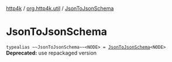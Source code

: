 [http4k](../index.md) / [org.http4k.util](index.md) / [JsonToJsonSchema](./-json-to-json-schema.md)

# JsonToJsonSchema

`typealias ~~JsonToJsonSchema~~<NODE> = `[`JsonToJsonSchema`](../org.http4k.contract.openapi.v2/-json-to-json-schema/index.md)`<NODE>`
**Deprecated:** use repackaged version

